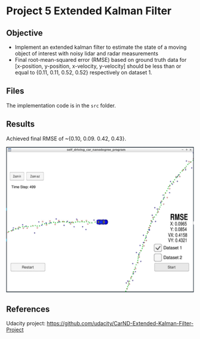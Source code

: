 # Project 5 Extended Kalman Filter

## Objective
- Implement an extended kalman filter to estimate the state of a moving object of interest with noisy lidar and radar measurements
- Final root-mean-squared error (RMSE) based on ground truth data for [x-position, y-position, x-velocity, y-velocity] should be less than or equal to {0.11, 0.11, 0.52, 0.52} respectively on dataset 1.

## Files
The implementation code is in the `src` folder.

## Results
Achieved final RMSE of ~{0.10, 0.09. 0.42, 0.43}.

![EKF project 1 final result](./ekf_final_dataset1.png)

## References
Udacity project: https://github.com/udacity/CarND-Extended-Kalman-Filter-Project
